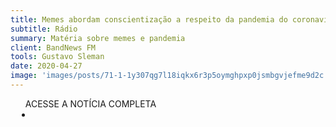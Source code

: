 ```yaml
---
title: Memes abordam conscientização a respeito da pandemia do coronavírus
subtitle: Rádio
summary: Matéria sobre memes e pandemia
client: BandNews FM
tools: Gustavo Sleman
date: 2020-04-27
image: 'images/posts/71-1-1y307qg7l18iqkx6r3p5oymghpxp0jsmbgvjefme9d2c.png'
---
```




<div class="post__share"><ul class="share__list list-reset">ACESSE A NOTÍCIA COMPLETA<li class="share__item" style="margin-left: 10px"><a class="share__link share__facebook" style="background: #fa5657" href="http://bandnewsfmrio.com.br/editorias-detalhes/memes-abordam-conscientizacao-a-respeito-da-p" title="Link" rel="nofollow"><i class="fa-solid fa-link"></i></a></li></ul></div>
<!-- <div class="gallery-box"><div class="gallery"><img src="/clipping/images/example-1.jpg" loading="lazy" alt="Project"><img src="/clipping/images/example-2.jpg" loading="lazy" alt="Project"></div><em>Gallery / <a href="https://www.freepik.com/" target="_blank">Freepic</a></em></div> -->